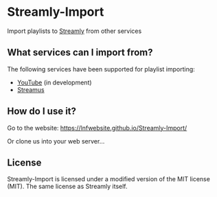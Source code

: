# Streamly-Import
Import playlists to [Streamly](https://github.com/LNFWebsite/Streamly) from other services

## What services can I import from?

The following services have been supported for playlist importing:

- [YouTube](https://www.youtube.com/) (in development)
- [Streamus](https://streamus.com/)

## How do I use it?

Go to the website: https://lnfwebsite.github.io/Streamly-Import/

Or clone us into your web server...

## License

Streamly-Import is licensed under a modified version of the MIT license (MIT). The same license as Streamly itself.
